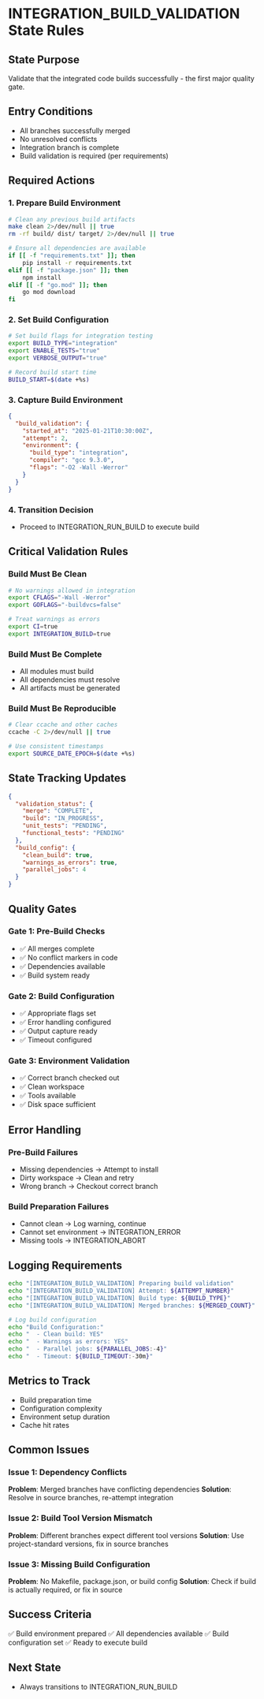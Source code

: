 # INTEGRATION_BUILD_VALIDATION State Rules

## State Purpose
Validate that the integrated code builds successfully - the first major quality gate.

## Entry Conditions
- All branches successfully merged
- No unresolved conflicts
- Integration branch is complete
- Build validation is required (per requirements)

## Required Actions

### 1. Prepare Build Environment
```bash
# Clean any previous build artifacts
make clean 2>/dev/null || true
rm -rf build/ dist/ target/ 2>/dev/null || true

# Ensure all dependencies are available
if [[ -f "requirements.txt" ]]; then
    pip install -r requirements.txt
elif [[ -f "package.json" ]]; then
    npm install
elif [[ -f "go.mod" ]]; then
    go mod download
fi
```

### 2. Set Build Configuration
```bash
# Set build flags for integration testing
export BUILD_TYPE="integration"
export ENABLE_TESTS="true"
export VERBOSE_OUTPUT="true"

# Record build start time
BUILD_START=$(date +%s)
```

### 3. Capture Build Environment
```json
{
  "build_validation": {
    "started_at": "2025-01-21T10:30:00Z",
    "attempt": 2,
    "environment": {
      "build_type": "integration",
      "compiler": "gcc 9.3.0",
      "flags": "-O2 -Wall -Werror"
    }
  }
}
```

### 4. Transition Decision
- Proceed to INTEGRATION_RUN_BUILD to execute build

## Critical Validation Rules

### Build Must Be Clean
```bash
# No warnings allowed in integration
export CFLAGS="-Wall -Werror"
export GOFLAGS="-buildvcs=false"

# Treat warnings as errors
export CI=true
export INTEGRATION_BUILD=true
```

### Build Must Be Complete
- All modules must build
- All dependencies must resolve
- All artifacts must be generated

### Build Must Be Reproducible
```bash
# Clear ccache and other caches
ccache -C 2>/dev/null || true

# Use consistent timestamps
export SOURCE_DATE_EPOCH=$(date +%s)
```

## State Tracking Updates
```json
{
  "validation_status": {
    "merge": "COMPLETE",
    "build": "IN_PROGRESS",
    "unit_tests": "PENDING",
    "functional_tests": "PENDING"
  },
  "build_config": {
    "clean_build": true,
    "warnings_as_errors": true,
    "parallel_jobs": 4
  }
}
```

## Quality Gates

### Gate 1: Pre-Build Checks
- ✅ All merges complete
- ✅ No conflict markers in code
- ✅ Dependencies available
- ✅ Build system ready

### Gate 2: Build Configuration
- ✅ Appropriate flags set
- ✅ Error handling configured
- ✅ Output capture ready
- ✅ Timeout configured

### Gate 3: Environment Validation
- ✅ Correct branch checked out
- ✅ Clean workspace
- ✅ Tools available
- ✅ Disk space sufficient

## Error Handling

### Pre-Build Failures
- Missing dependencies → Attempt to install
- Dirty workspace → Clean and retry
- Wrong branch → Checkout correct branch

### Build Preparation Failures
- Cannot clean → Log warning, continue
- Cannot set environment → INTEGRATION_ERROR
- Missing tools → INTEGRATION_ABORT

## Logging Requirements
```bash
echo "[INTEGRATION_BUILD_VALIDATION] Preparing build validation"
echo "[INTEGRATION_BUILD_VALIDATION] Attempt: ${ATTEMPT_NUMBER}"
echo "[INTEGRATION_BUILD_VALIDATION] Build type: ${BUILD_TYPE}"
echo "[INTEGRATION_BUILD_VALIDATION] Merged branches: ${MERGED_COUNT}"

# Log build configuration
echo "Build Configuration:"
echo "  - Clean build: YES"
echo "  - Warnings as errors: YES"
echo "  - Parallel jobs: ${PARALLEL_JOBS:-4}"
echo "  - Timeout: ${BUILD_TIMEOUT:-30m}"
```

## Metrics to Track
- Build preparation time
- Configuration complexity
- Environment setup duration
- Cache hit rates

## Common Issues

### Issue 1: Dependency Conflicts
**Problem**: Merged branches have conflicting dependencies
**Solution**: Resolve in source branches, re-attempt integration

### Issue 2: Build Tool Version Mismatch
**Problem**: Different branches expect different tool versions
**Solution**: Use project-standard versions, fix in source branches

### Issue 3: Missing Build Configuration
**Problem**: No Makefile, package.json, or build config
**Solution**: Check if build is actually required, or fix in source

## Success Criteria
✅ Build environment prepared
✅ All dependencies available
✅ Build configuration set
✅ Ready to execute build

## Next State
- Always transitions to INTEGRATION_RUN_BUILD